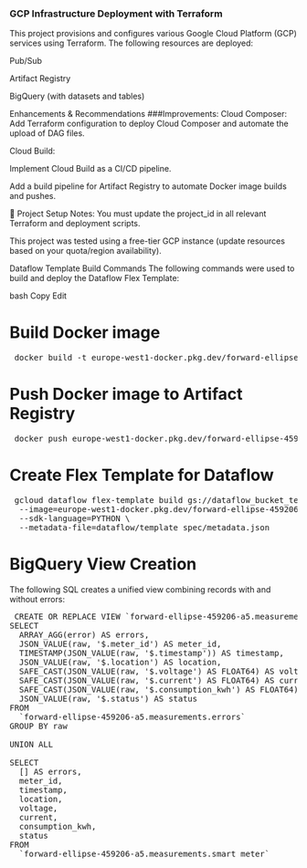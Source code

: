 ### GCP Infrastructure Deployment with Terraform
This project provisions and configures various Google Cloud Platform (GCP) services using Terraform. The following resources are deployed:

Pub/Sub

Artifact Registry

BigQuery (with datasets and tables)


Enhancements & Recommendations
###Improvements:
Cloud Composer: Add Terraform configuration to deploy Cloud Composer and automate the upload of DAG files.

Cloud Build:

Implement Cloud Build as a CI/CD pipeline.

Add a build pipeline for Artifact Registry to automate Docker image builds and pushes.

🔧 Project Setup Notes:
You must update the project_id in all relevant Terraform and deployment scripts.

This project was tested using a free-tier GCP instance (update resources based on your quota/region availability).

Dataflow Template Build Commands
The following commands were used to build and deploy the Dataflow Flex Template:

bash
Copy
Edit
# Build Docker image
<pre lang="markdown"> docker build -t europe-west1-docker.pkg.dev/forward-ellipse-459206-a5/dataflow-repo-nikolina/dataflow-pipeline:latest -f dataflow/Dockerfile dataflow </pre>

# Push Docker image to Artifact Registry
<pre lang="markdown"> docker push europe-west1-docker.pkg.dev/forward-ellipse-459206-a5/dataflow-repo-nikolina/dataflow-pipeline:latest </pre>

# Create Flex Template for Dataflow
<pre lang="markdown"> gcloud dataflow flex-template build gs://dataflow_bucket_test_1/template.json \
  --image=europe-west1-docker.pkg.dev/forward-ellipse-459206-a5/dataflow-repo-nikolina/dataflow-pipeline:latest \
  --sdk-language=PYTHON \
  --metadata-file=dataflow/template_spec/metadata.json </pre>
# BigQuery View Creation
The following SQL creates a unified view combining records with and without errors:  


<pre lang="markdown"> CREATE OR REPLACE VIEW `forward-ellipse-459206-a5.measurements.smart_meter_with_errors` AS
SELECT
  ARRAY_AGG(error) AS errors,
  JSON_VALUE(raw, '$.meter_id') AS meter_id,
  TIMESTAMP(JSON_VALUE(raw, '$.timestamp')) AS timestamp,
  JSON_VALUE(raw, '$.location') AS location,
  SAFE_CAST(JSON_VALUE(raw, '$.voltage') AS FLOAT64) AS voltage,
  SAFE_CAST(JSON_VALUE(raw, '$.current') AS FLOAT64) AS current,
  SAFE_CAST(JSON_VALUE(raw, '$.consumption_kwh') AS FLOAT64) AS consumption_kwh,
  JSON_VALUE(raw, '$.status') AS status
FROM
  `forward-ellipse-459206-a5.measurements.errors`
GROUP BY raw

UNION ALL

SELECT
  [] AS errors,
  meter_id,
  timestamp,
  location,
  voltage,
  current,
  consumption_kwh,
  status
FROM
  `forward-ellipse-459206-a5.measurements.smart_meter`  </pre>
